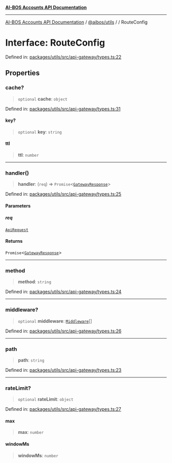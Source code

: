 [**AI-BOS Accounts API Documentation**](../../../README.md)

***

[AI-BOS Accounts API Documentation](../../../README.md) / [@aibos/utils](../README.md) / [](../README.md) / RouteConfig

# Interface: RouteConfig

Defined in: [packages/utils/src/api-gateway/types.ts:22](https://github.com/pohlai88/accounts/blob/48103fb36d28b2b9bfb33472b6de2f719773cde9/packages/utils/src/api-gateway/types.ts#L22)

## Properties

### cache?

> `optional` **cache**: `object`

Defined in: [packages/utils/src/api-gateway/types.ts:31](https://github.com/pohlai88/accounts/blob/48103fb36d28b2b9bfb33472b6de2f719773cde9/packages/utils/src/api-gateway/types.ts#L31)

#### key?

> `optional` **key**: `string`

#### ttl

> **ttl**: `number`

***

### handler()

> **handler**: (`req`) => `Promise`\<[`GatewayResponse`](GatewayResponse.md)\>

Defined in: [packages/utils/src/api-gateway/types.ts:25](https://github.com/pohlai88/accounts/blob/48103fb36d28b2b9bfb33472b6de2f719773cde9/packages/utils/src/api-gateway/types.ts#L25)

#### Parameters

##### req

[`ApiRequest`](ApiRequest.md)

#### Returns

`Promise`\<[`GatewayResponse`](GatewayResponse.md)\>

***

### method

> **method**: `string`

Defined in: [packages/utils/src/api-gateway/types.ts:24](https://github.com/pohlai88/accounts/blob/48103fb36d28b2b9bfb33472b6de2f719773cde9/packages/utils/src/api-gateway/types.ts#L24)

***

### middleware?

> `optional` **middleware**: [`Middleware`](Middleware.md)[]

Defined in: [packages/utils/src/api-gateway/types.ts:26](https://github.com/pohlai88/accounts/blob/48103fb36d28b2b9bfb33472b6de2f719773cde9/packages/utils/src/api-gateway/types.ts#L26)

***

### path

> **path**: `string`

Defined in: [packages/utils/src/api-gateway/types.ts:23](https://github.com/pohlai88/accounts/blob/48103fb36d28b2b9bfb33472b6de2f719773cde9/packages/utils/src/api-gateway/types.ts#L23)

***

### rateLimit?

> `optional` **rateLimit**: `object`

Defined in: [packages/utils/src/api-gateway/types.ts:27](https://github.com/pohlai88/accounts/blob/48103fb36d28b2b9bfb33472b6de2f719773cde9/packages/utils/src/api-gateway/types.ts#L27)

#### max

> **max**: `number`

#### windowMs

> **windowMs**: `number`
